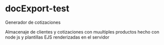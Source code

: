 # docExport-test
Generador de cotizaciones 

Almacenaje de clientes y cotizaciones con muultiples productos hecho con node js y plantillas EJS renderizadas en el servidor

